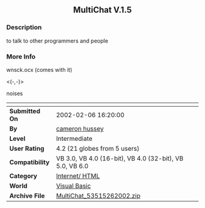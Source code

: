 ﻿<div align="center">

## MultiChat V\.1\.5


</div>

### Description

to talk to other programmers and people
 
### More Info
 
wnsck.ocx (comes with it)

<(-*,*-)>

noises


<span>             |<span>
---                |---
**Submitted On**   |2002-02-06 16:20:00
**By**             |[cameron hussey](https://github.com/Planet-Source-Code/PSCIndex/blob/master/ByAuthor/cameron-hussey.md)
**Level**          |Intermediate
**User Rating**    |4.2 (21 globes from 5 users)
**Compatibility**  |VB 3\.0, VB 4\.0 \(16\-bit\), VB 4\.0 \(32\-bit\), VB 5\.0, VB 6\.0
**Category**       |[Internet/ HTML](https://github.com/Planet-Source-Code/PSCIndex/blob/master/ByCategory/internet-html__1-34.md)
**World**          |[Visual Basic](https://github.com/Planet-Source-Code/PSCIndex/blob/master/ByWorld/visual-basic.md)
**Archive File**   |[MultiChat\_53515262002\.zip](https://github.com/Planet-Source-Code/cameron-hussey-multichat-v-1-5__1-31554/archive/master.zip)








